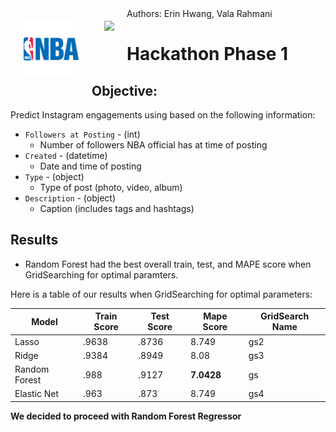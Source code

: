 <img src="./visuals/nba.png" style="float: left; margin: 20px; height: 90px"> 
<img src="http://imgur.com/1ZcRyrc.png" style="float: left; margin: 20px; height: 55px">
Authors: Erin Hwang, Vala Rahmani

# Hackathon Phase 1

## Objective:
Predict Instagram engagements using based on the following information: 
- `Followers at Posting` - (int)
    - Number of followers NBA official has at time of posting
- `Created` - (datetime)
    - Date and time of posting 
- `Type` - (object)
    - Type of post (photo, video, album)
- `Description` - (object)
    - Caption (includes tags and hashtags)
    

## Results
- Random Forest had the best overall train, test, and MAPE score when GridSearching for optimal paramters. 

Here is a table of our results when GridSearching for optimal parameters:

|Model|Train Score|Test Score|Mape Score|GridSearch Name|
|--|--|--|--|--|
|Lasso|.9638|.8736|8.749|gs2|
|Ridge|.9384|.8949|8.08|gs3|
|Random Forest|.988|.9127|**7.0428**|gs|
|Elastic Net|.963|.873|8.749|gs4|

**We decided to proceed with Random Forest Regressor**
